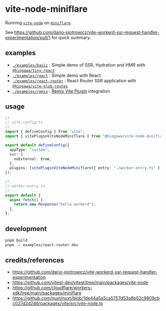 # vite-node-miniflare

Running [`vite-node`](https://github.com/vitest-dev/vitest/tree/main/packages/vite-node) on [`miniflare`](https://github.com/cloudflare/workers-sdk/tree/main/packages/miniflare).

See https://github.com/dario-piotrowicz/vite-workerd-ssr-request-handler-experimentation/pull/1 for quick summary.

## examples

- [`./examples/basic`](./examples/basic) : Simple demo of SSR, Hydration and HMR with [`@hiogawa/tiny-react`](https://github.com/hi-ogawa/js-utils/tree/main/packages/tiny-react)
- [`./examples/react`](./examples/react) : Simple demo with React
- [`./examples/react-router`](./examples/react-router) : React Router SSR application with [`@hiogawa/vite-glob-routes`](https://github.com/hi-ogawa/vite-plugins)
- [`./examples/remix`](./examples/remix) : [Remix Vite Plugin](https://remix.run/docs/en/main/future/vite) integration

## usage

```ts
//
// vite.config.ts
//
import { defineConfig } from "vite";
import { vitePluginViteNodeMiniflare } from "@hiogawa/vite-node-miniflare";

export default defineConfig({
  appType: "custom",
  ssr: {
    noExternal: true,
  },
  plugins: [vitePluginViteNodeMiniflare({ entry: "./worker-entry.ts" })],
});

//
// worker-entry.ts
//
export default {
  async fetch() {
    return new Response("hello workerd");
  },
};
```

## development

```sh
pnpm build
pnpm -C examples/react-router dev
```

## credits/references

- https://github.com/dario-piotrowicz/vite-workerd-ssr-request-handler-experimentation
- https://github.com/vitest-dev/vitest/tree/main/packages/vite-node
- https://github.com/cloudflare/workers-sdk/tree/main/packages/miniflare
- https://github.com/nuxt/nuxt/blob/1de44a5a5ca5757d53a8b52c9809cbc027d2d246/packages/vite/src/vite-node.ts
